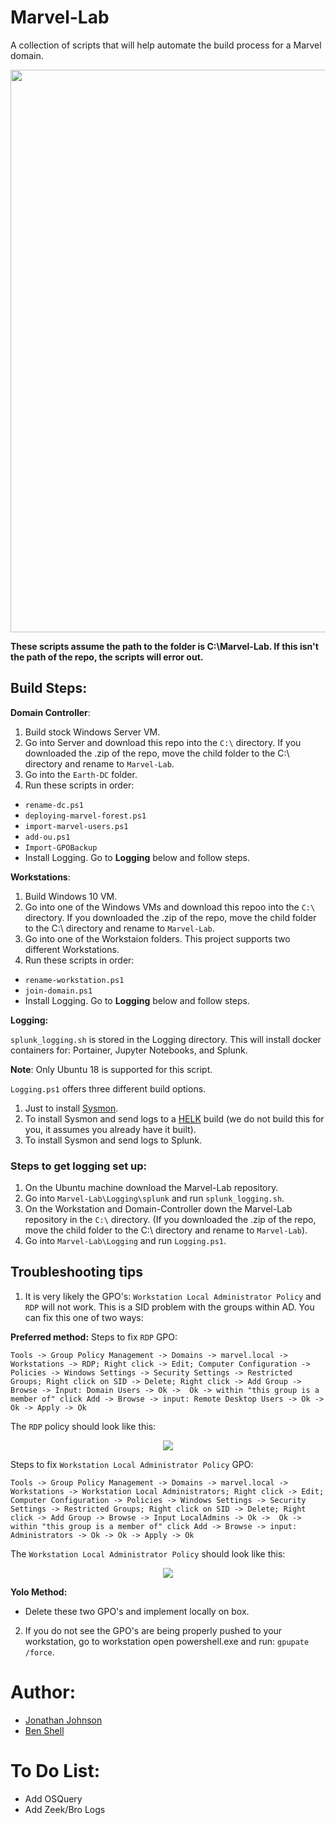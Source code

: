 # Marvel-Lab
A collection of scripts that will help automate the build process for a Marvel domain. 

<img src="https://thumbs.gfycat.com/KlutzyIdealisticCanine-size_restricted.gif" width=900 />

**These scripts assume the path to the folder is C:\Marvel-Lab. If this isn't the path of the repo, the scripts will error out.**

## Build Steps: 

**Domain Controller**: 
1. Build stock Windows Server VM. 
2. Go into Server and download this repo into the `C:\` directory. If you downloaded the .zip of the repo, move the child folder to the C:\ directory and rename to `Marvel-Lab`. 
3. Go into the `Earth-DC` folder. 
4. Run these scripts in order: 
  * `rename-dc.ps1`
  * `deploying-marvel-forest.ps1`
  * `import-marvel-users.ps1`
  * `add-ou.ps1`
  * `Import-GPOBackup`
   * Install Logging. Go to **Logging** below and follow steps. 


**Workstations**:
1. Build Windows 10 VM.
2. Go into one of the Windows VMs and download this repoo into the `C:\` directory. If you downloaded the .zip of the repo, move the child folder to the C:\ directory and rename to `Marvel-Lab`. 
3. Go into one of the Workstaion folders. This project supports two different Workstations. 
4. Run these scripts in order: 
  * `rename-workstation.ps1`
  * `join-domain.ps1`
  * Install Logging. Go to **Logging** below and follow steps. 
  
  
**Logging:**

`splunk_logging.sh` is stored in the Logging directory. This will install docker containers for: Portainer, Jupyter Notebooks, and Splunk. 

**Note**: Only Ubuntu 18 is supported for this script. 

`Logging.ps1` offers three different build options. 
1. Just to install [Sysmon](https://docs.microsoft.com/en-us/sysinternals/downloads/sysmon). 
2. To install Sysmon and send logs to a [HELK](https://github.com/Cyb3rWard0g/HELK) build (we do not build this for you, it assumes you already have it built). 
3. To install Sysmon and send logs to Splunk. 

### Steps to get logging set up: 

1. On the Ubuntu machine download the Marvel-Lab repository. 
2. Go into `Marvel-Lab\Logging\splunk` and run `splunk_logging.sh`.
3. On the Workstation and Domain-Controller down the Marvel-Lab repository in the `C:\` directory. (If you downloaded the .zip of the repo, move the child folder to the C:\ directory and rename to `Marvel-Lab`). 
4. Go into `Marvel-Lab\Logging` and run `Logging.ps1`. 



## Troubleshooting tips
1. It is very likely the GPO's: `Workstation Local Administrator Policy` and `RDP` will not work. This is a SID problem with the groups within AD. You can fix this one of two ways: 

**Preferred method:** 
Steps to fix `RDP` GPO:


```
Tools -> Group Policy Management -> Domains -> marvel.local -> Workstations -> RDP; Right click -> Edit; Computer Configuration -> Policies -> Windows Settings -> Security Settings -> Restricted Groups; Right click on SID -> Delete; Right click -> Add Group -> Browse -> Input: Domain Users -> Ok ->  Ok -> within "this group is a member of" click Add -> Browse -> input: Remote Desktop Users -> Ok -> Ok -> Apply -> Ok
```

The `RDP` policy should look like this: 

<p align="center"><img src="https://github.com/jsecurity101/Marvel-Lab/blob/master/images/RDP.PNG"></p>


Steps to fix `Workstation Local Administrator Policy` GPO:

```
Tools -> Group Policy Management -> Domains -> marvel.local -> Workstations -> Workstation Local Administrators; Right click -> Edit; Computer Configuration -> Policies -> Windows Settings -> Security Settings -> Restricted Groups; Right click on SID -> Delete; Right click -> Add Group -> Browse -> Input LocalAdmins -> Ok ->  Ok -> within "this group is a member of" click Add -> Browse -> input: Administrators -> Ok -> Ok -> Apply -> Ok
```

The `Workstation Local Administrator Policy` should look like this: 

<p align="center"><img src="https://github.com/jsecurity101/Marvel-Lab/blob/master/images/LocalAdmin.PNG"></p>

**Yolo Method:** 
* Delete these two GPO's and implement locally on box. 

2. If you do not see the GPO's are being properly pushed to your workstation, go to workstation open powershell.exe and run: `gpupate /force`. 

# Author:
* [Jonathan Johnson](https://twitter.com/jsecurity101) 
* [Ben Shell](https://twitter.com/UsernameIsBen)


# To Do List: 

* Add OSQuery
* Add Zeek/Bro Logs
